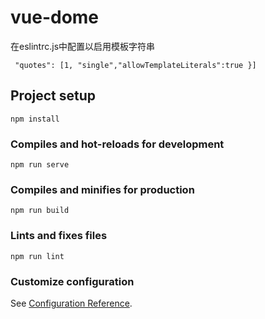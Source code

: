# vue-dome

在eslintrc.js中配置以启用模板字符串
```
 "quotes": [1, "single","allowTemplateLiterals":true }]
```  

## Project setup
```
npm install
```

### Compiles and hot-reloads for development
```
npm run serve
```

### Compiles and minifies for production
```
npm run build
```

### Lints and fixes files
```
npm run lint
```

### Customize configuration
See [Configuration Reference](https://cli.vuejs.org/config/).

